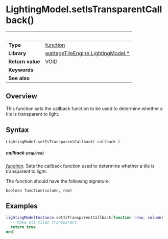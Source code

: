 # LightingModel.setIsTransparentCallback()

|                      | &nbsp;
| -------------------- | ---------------------------------------------------------------
| __Type__             | [function](http://docs.coronalabs.com/api/type/Function.html)
| __Library__          | [wattageTileEngine.LightingModel.*](type_lightingModel.markdown)
| __Return value__     | VOID
| __Keywords__         |
| __See also__         |


## Overview

This function sets the callback function to be used to determine whether
a tile is transparent to light.


## Syntax

	LightingModel.setIsTransparentCallback( callback )

##### callback <small>(required)</small>
_[function](http://docs.coronalabs.com/api/type/Function.html)._
Sets the callback function used to determine whether a tile is
transparent to light.

The function should have the following signature:

    boolean function(column, row)


## Examples

``````lua
lightingModelInstance.setIsTransparentCallback(function (row, column)
  -- Make all tiles transparent
  return true
end)
``````
